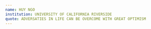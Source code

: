 ```yaml
---
name: HUY NGO 
institution: UNIVERSITY OF CALIFORNIA RIVERSIDE
quote: ADVERSATIES IN LIFE CAN BE OVERCOME WITH GREAT OPTIMISM
---
```

